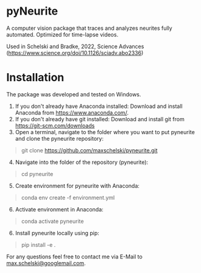 # pyNeurite
A computer vision package that traces and analyzes neurites fully automated. Optimized for time-lapse videos.

Used in Schelski and Bradke, 2022, Science Advances (https://www.science.org/doi/10.1126/sciadv.abo2336)

# Installation

The package was developed and tested on Windows.
<br/>
1. If you don't already have Anaconda installed: Download and install Anaconda from https://www.anaconda.com/.
2. If you don't already have git installed: Download and install git from https://git-scm.com/downloads
3. Open a terminal, navigate to the folder where you want to put pyneurite and clone the pyneurite repository:
> git clone https://github.com/maxschelski/pyneurite.git
4. Navigate into the folder of the repository (pyneurite):
> cd pyneurite
5. Create environment for pyneurite with Anaconda:
> conda env create -f environment.yml
6. Activate environment in Anaconda:
> conda activate pyneurite
6. Install pyneurite locally using pip:
> pip install -e .

For any questions feel free to contact me via E-Mail to max.schelski@googlemail.com.
